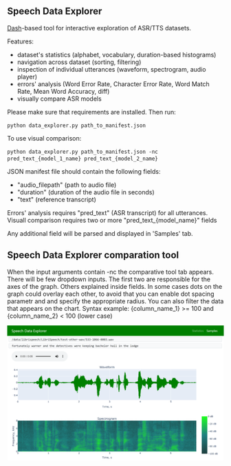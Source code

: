 Speech Data Explorer
--------------------

[Dash](https://plotly.com/dash/)-based tool for interactive exploration of ASR/TTS datasets.

Features:
- dataset's statistics (alphabet, vocabulary, duration-based histograms)
- navigation across dataset (sorting, filtering)
- inspection of individual utterances (waveform, spectrogram, audio player)
- errors' analysis (Word Error Rate, Character Error Rate, Word Match Rate, Mean Word Accuracy, diff)
- visually compare ASR models 

Please make sure that requirements are installed. Then run:
```
python data_explorer.py path_to_manifest.json
```

To use visual comparison:
```
python data_explorer.py path_to_manifest.json -nc pred_text_{model_1_name} pred_text_{model_2_name}
```

JSON manifest file should contain the following fields:
- "audio_filepath" (path to audio file)
- "duration" (duration of the audio file in seconds)
- "text" (reference transcript)

Errors' analysis requires "pred_text" (ASR transcript) for all utterances.
Visuall comparison requires two or more "pred_text_{model_name}" fields

Any additional field will be parsed and displayed in 'Samples' tab.

Speech Data Explorer comparation tool
--------------------
When the input arguments contain -nc the comparative tool tab appears.
There will be few dropdown inputs. The first two are responsible for the axes of the graph.
Others explained inside fields.
In some cases dots on the graph could overlay each other, to avoid that you can enable dot spacing parametr and and specify the appropriate radius.
You can also filter the data that appears on the chart. Syntax example: {column_name_1} >= 100 and {column_name_2} < 100 (lower case)




![Speech Data Explorer](screenshot.png)
